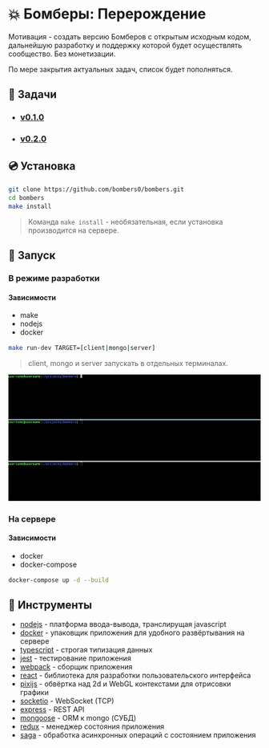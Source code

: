 # :boom: Бомберы: Перерождение
Мотивация - создать версию Бомберов с открытым исходным кодом, дальнейшую разработку и поддержку которой будет осуществлять сообщество. Без монетизации.

По мере закрытия актуальных задач, список будет пополняться.

## :pushpin: Задачи

- ### [v0.1.0](docs/v0.1.0/list.md)
- ### [v0.2.0](docs/v0.2.0/list.md)

## :cd: Установка

```bash
git clone https://github.com/bombers0/bombers.git
cd bombers
make install
```

>Команда ```make install``` - необязательная, если установка производится на сервере.

## :rocket: Запуск

### В режиме разработки

#### Зависимости

- make
- nodejs
- docker

```bash
make run-dev TARGET=[client|mongo|server]
```

>client, mongo и server запускать в отдельных терминалах.

![banner](docs/assets/run-dev.gif "Режим разработки")

### На сервере


#### Зависимости

- docker
- docker-compose

```bash
docker-compose up -d --build
```

## :hammer: Инструменты

- [nodejs](https://nodejs.org/) - платформа ввода-вывода, транслирущая javascript
- [docker](https://www.docker.com/) - упаковщик приложения для удобного развёртывания на сервере
- [typescript](https://www.typescriptlang.org/) - строгая типизация данных
- [jest](https://jestjs.io/) - тестирование приложения
- [webpack](https://webpack.js.org/) - сборщик приложения
- [react](https://reactjs.org/) - библиотека для разработки пользовательского интерфейса
- [pixijs](https://www.pixijs.com/) - обвёртка над 2d и WebGL контекстами для отрисовки графики
- [socketio](https://socket.io/) - WebSocket (TCP)
- [express](https://expressjs.com/ru/) - REST API
- [mongoose](https://mongoosejs.com/) - ORM к mongo (СУБД)
- [redux](https://redux.js.org/) - менеджер состояния приложения
- [saga](https://redux-saga.js.org/) - обработка асинхронных операций с состоянием приложения
